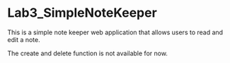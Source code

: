 # Lab3_SimpleNoteKeeper
 
This is a simple note keeper web application that allows users to read and edit a note. 
 
The create and delete function is not available for now.

